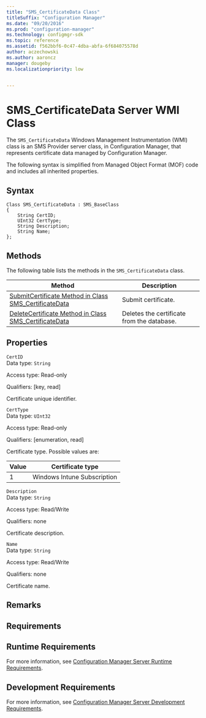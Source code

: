 ```yaml
---
title: "SMS_CertificateData Class"
titleSuffix: "Configuration Manager"
ms.date: "09/20/2016"
ms.prod: "configuration-manager"
ms.technology: configmgr-sdk
ms.topic: reference
ms.assetid: f562bbf6-0c47-4dba-abfa-6f684075578d
author: aczechowski
ms.author: aaroncz
manager: dougebyms.localizationpriority: low


---
```

# SMS_CertificateData Server WMI Class
The `SMS_CertificateData` Windows Management Instrumentation (WMI) class is an SMS Provider server class, in Configuration Manager, that represents certificate data managed by Configuration Manager.  

 The following syntax is simplified from Managed Object Format (MOF) code and includes all inherited properties.  

## Syntax  

```  
Class SMS_CertificateData : SMS_BaseClass  
{  
    String CertID;  
    UInt32 CertType;  
    String Description;  
    String Name;  
};  
```  

## Methods  
 The following table lists the methods in the `SMS_CertificateData` class.  

|Method|Description|  
|------------|-----------------|  
|[SubmitCertificate Method in Class SMS_CertificateData](../../../develop/reference/osd/submitcertificate-method-in-class-sms_certificatedata.md)|Submit certificate.|  
|[DeleteCertificate Method in Class SMS_CertificateData](../../../develop/reference/osd/deletecertificate-method-in-class-sms_certificatedata.md)|Deletes the certificate from the database.|  

## Properties  
 `CertID`  
 Data type: `String`  

 Access type: Read-only  

 Qualifiers: [key, read]  

 Certificate unique identifier.  

 `CertType`  
 Data type: `UInt32`  

 Access type: Read-only  

 Qualifiers: [enumeration, read]  

 Certificate type. Possible values are:  

| Value | Certificate type |  
| ----- | ---------------- |  
|1|Windows Intune Subscription|  

 `Description`  
 Data type: `String`  

 Access type: Read/Write  

 Qualifiers: none  

 Certificate description.  

 `Name`  
 Data type: `String`  

 Access type: Read/Write  

 Qualifiers: none  

 Certificate name.  

## Remarks  

## Requirements  

## Runtime Requirements  
 For more information, see [Configuration Manager Server Runtime Requirements](../../../develop/core/reqs/server-runtime-requirements.md).  

## Development Requirements  
 For more information, see [Configuration Manager Server Development Requirements](../../../develop/core/reqs/server-development-requirements.md).
